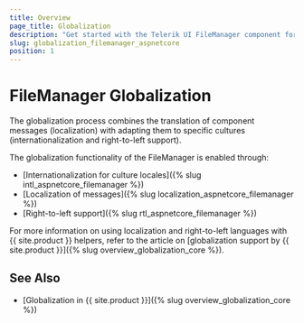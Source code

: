 ```yaml
---
title: Overview
page_title: Globalization
description: "Get started with the Telerik UI FileManager component for {{ site.framework }} and learn about the globalization options it supports."
slug: globalization_filemanager_aspnetcore
position: 1
---
```


# FileManager Globalization

The globalization process combines the translation of component messages (localization) with adapting them to specific cultures (internationalization and right-to-left support).

The globalization functionality of the FileManager is enabled through:
* [Internationalization for culture locales]({% slug intl_aspnetcore_filemanager %})
* [Localization of messages]({% slug localization_aspnetcore_filemanager %})
* [Right-to-left support]({% slug rtl_aspnetcore_filemanager %})

For more information on using localization and right-to-left languages with {{ site.product }} helpers, refer to the article on [globalization support by {{ site.product }}]({% slug overview_globalization_core %}).

## See Also

* [Globalization in {{ site.product }}]({% slug overview_globalization_core %})

